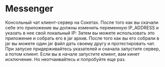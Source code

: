 # Messenger
Консольный чат клиент-сервер на Сокетах.
После того как вы скачали себе это приложение вы должны изменить переменную IP_ADDRESS
и указать в нее свой локальный IP: <static final String IP_ADDRESS = "ВАШ ЛОКАЛЬНЫЙ IP АДРЕС">
Затем вы можете использовать это приложение и собрать его в jar архив.
После того как вы его собрали в jar вы можете один jar файл дать своему другу
и протестировать чат.
При запуске придерживайтесь указателей и сначала запустите сервер, а потом клиент.
Если вы в начале запустите клиент, вам кинет исключение. Но неотчаивайтесь и попробуйте еще раз.
